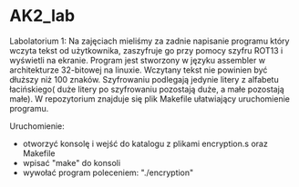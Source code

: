 # AK2_lab
Labolatorium 1:
Na zajęciach mieliśmy za zadnie napisanie programu który wczyta tekst od użytkownika, zaszyfruje go przy pomocy szyfru ROT13 i wyświetli na ekranie. 
Program jest stworzony w języku assembler w architekturze 32-bitowej na linuxie.
Wczytany tekst nie powinien być dłuższy niż 100 znaków. 
Szyfrowaniu podlegają jedynie litery z alfabetu łacińskiego( duże litery po szyfrowaniu pozostają duże, a małe pozostają małe).
W repozytorium znajduje się plik Makefile ułatwiający uruchomienie programu.

Uruchomienie:
- otworzyć konsolę i wejść do katalogu z plikami encryption.s oraz Makefile
- wpisać "make" do konsoli
- wywołać program poleceniem: "./encryption"

